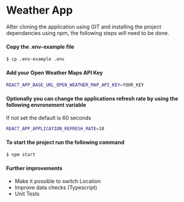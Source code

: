 # Weather App

After cloning the application using GIT and installing the project dependancies using npm, the following steps will need to be done.

#### Copy the .env-example file
```sh
$ cp .env-example .env
```

#### Add your Open Weather Maps API Key
```sh
REACT_APP_BASE_URL_OPEN_WEATHER_MAP_API_KEY=YOUR_KEY
```

#### Optionally you can change the applications refresh rate by using the following envronement variable
If not set the default is 60 seconds
```sh
REACT_APP_APPLICATION_REFRESH_RATE=10
```

#### To start the project run the following command
```sh
$ npm start
```


#### Further improvements
  - Make it possible to switch Location
  - Improve data checks (Typescript)
  - Unit Tests